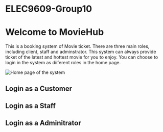 # ELEC9609-Group10

# Welcome to MovieHub

This is a  booking system of Movie ticket. There are three main roles, including client, staff and adminstrator. This system can always provide ticket of the latest and hottest movie for you to enjoy.
You can choose to login in the system as diiferent roles in the home page.

![Home page of the system](https://img-blog.csdnimg.cn/535ef6833d2b4f8b8007f60c51f5f3e4.png)
## Login as a Customer
## Login as a Staff
## Login as a Adminitrator

